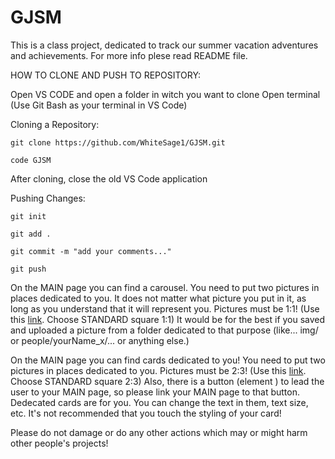 # GJSM
This is a class project, dedicated to track our summer vacation adventures and achievements. For more info plese read README file.

HOW TO CLONE AND PUSH TO REPOSITORY:

Open VS CODE and open a folder in witch you want to clone
Open terminal (Use Git Bash as your terminal in VS Code)

Cloning a Repository:

    git clone https://github.com/WhiteSage1/GJSM.git

    code GJSM

After cloning, close the old VS Code application

Pushing Changes:

    git init
    
    git add .

    git commit -m "add your comments..."

    git push


On the MAIN page you can find a carousel. You need to put two pictures in places dedicated to you.
It does not matter what picture you put in it, as long as you understand that it will represent you.
Pictures must be 1:1! (Use this [link](https://www.adobe.com/express/feature/image/resize). Choose STANDARD square 1:1)
It would be for the best if you saved and uploaded a picture from a folder dedicated to that purpose (like... img/ or people/yourName_x/... or anything else.)

On the MAIN page you can find cards dedicated to you! You need to put two pictures in places dedicated to you.
Pictures must be 2:3! (Use this [link](https://www.adobe.com/express/feature/image/resize). Choose STANDARD square 2:3)
Also, there is a button (element <a>) to lead the user to your MAIN page, so please link your MAIN page to that button.
Dedecated cards are for you. You can change the text in them, text size, etc.
It's not recommended that you touch the styling of your card!

Please do not damage or do any other actions which may or might harm other people's projects!
